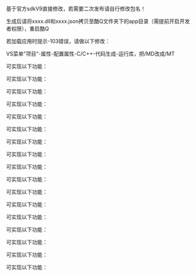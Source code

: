 基于官方sdkV9直接修改，若需要二次发布请自行修改包名！

生成后请将xxxx.dll和xxxx.json拷贝至酷Q文件夹下的app目录（需提前开启开发者权限），重启酷Q

若加载应用时提示-103错误，请做以下修改：

VS菜单"项目"-属性-配置属性-C/C++-代码生成-运行库，把/MD改成/MT

可实现以下功能：

可实现以下功能：

可实现以下功能：

可实现以下功能：

可实现以下功能：

可实现以下功能：

可实现以下功能：

可实现以下功能：

可实现以下功能：

可实现以下功能：

可实现以下功能：

可实现以下功能：

可实现以下功能：

可实现以下功能：

可实现以下功能：

可实现以下功能：

可实现以下功能：
